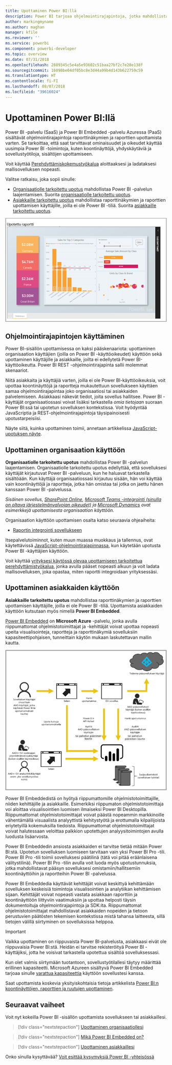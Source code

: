 ```yaml
---
title: Upottaminen Power BI:llä
description: Power BI tarjoaa ohjelmointirajapintoja, jotka mahdollistavat koontinäyttöjen ja raporttien upottamisen sovelluksiin.
author: markingmyname
ms.author: maghan
manager: kfile
ms.reviewer: ''
ms.service: powerbi
ms.component: powerbi-developer
ms.topic: overview
ms.date: 07/31/2018
ms.openlocfilehash: 2889345c5e4a5e93602c51baa27bf2c7e28e138f
ms.sourcegitcommit: 16098be04df05bc8e3d44a99b4d143b622759c59
ms.translationtype: HT
ms.contentlocale: fi-FI
ms.lasthandoff: 08/07/2018
ms.locfileid: "39616024"
---
```

# <a name="embedding-with-power-bi"></a>Upottaminen Power BI:llä

Power BI -palvelu (SaaS) ja Power BI Embedded -palvelu Azuressa (PaaS) sisältävät ohjelmointirajapintoja raporttinäkymien ja raporttien upottamista varten. Se tarkoittaa, että saat tarvittavat ominaisuudet ja oikeudet käyttää uusimpia Power BI -toimintoja, kuten koontinäyttöjä, yhdyskäytäviä ja sovellustyötiloja, sisältöjen upottamiseen.

Voit käyttää [Perehdyttämiskokemustyökalua](https://aka.ms/embedsetup) aloittaaksesi ja ladataksesi mallisovelluksen nopeasti.

Valitse ratkaisu, joka sopii sinulle:

* [Organisaatiolle tarkoitettu upotus](embedding.md#embedding-for-your-organization) mahdollistaa Power BI -palvelun laajentamisen. Suorita [organisaatiolle tarkoitettu upotus](https://aka.ms/embedsetup/UserOwnsData).
* [Asiakkaille tarkoitettu upotus](embedding.md#embedding-for-your-customers) mahdollistaa raporttinäkymien ja raporttien upottamisen käyttäjille, joilla ei ole Power BI -tiliä. Suorita [asiakkaille tarkoitettu upotus](https://aka.ms/embedsetup/AppOwnsData).

![PBIE-malli](media/what-can-you-do/what-can-you-do-02.png)

## <a name="using-apis"></a>Ohjelmointirajapintojen käyttäminen

Power BI-sisällön upottamisessa on kaksi pääskenaariota:  upottaminen organisaation käyttäjien (joilla on Power BI -käyttöoikeudet) käyttöön sekä upottaminen käyttäjille ja asiakkaille, joilta ei edellytetä Power BI-käyttöoikeutta. Power BI REST -ohjelmointirajapinta sallii molemmat skenaariot.

Niitä asiakkaita ja käyttäjiä varten, joilla ei ole Power BI-käyttöoikeuksia, voit upottaa koontinäyttöjä ja raportteja mukautettuun sovellukseen käyttäen samaa ohjelmointirajapintaa joko organisaatiosi tai asiakkaiden palvelemiseen. Asiakkaasi näkevät tiedot, joita sovellus hallitsee. Power BI -käyttäjät organisaatiossasi voivat lisäksi tarkastella *omia tietojaan* suoraan Power BI:ssä tai upotetun sovelluksen kontekstissa. Voit hyödyntää JavaScriptia ja REST-ohjelmointirajapintoja täysipainoisesti upotustarpeisiisi.

Näyte siitä, kuinka upottaminen toimii, annetaan artikkelissa [JavaScript-upotuksen näyte](https://microsoft.github.io/PowerBI-JavaScript/demo/).

## <a name="embedding-for-your-organization"></a>Upottaminen organisaation käyttöön

**Organisaatiolle tarkoitettu upotus** mahdollistaa Power BI -palvelun laajentamisen. Organisaatiolle tarkoitettu upotus edellyttää, että sovelluksesi käyttäjät kirjautuvat Power BI -palveluun, kun he haluavat tarkastella sisältöään. Kun käyttäjä organisaatiossasi kirjautuu sisään, hän voi käyttää vain koontinäyttöjä ja raportteja, jotka hän omistaa tai jotka on jaettu hänen kanssaan Power BI -palvelussa.

*Sisäinen sovellus, [SharePoint Online](https://powerbi.microsoft.com/blog/integrate-power-bi-reports-in-sharepoint-online/), [Microsoft Teams -integrointi (sinulla on oltava järjestelmänvalvojan oikeudet)](https://powerbi.microsoft.com/blog/power-bi-teams-up-with-microsoft-teams/) ja [Microsoft Dynamics](https://docs.microsoft.com/dynamics365/customer-engagement/basics/add-edit-power-bi-visualizations-dashboard) ovat esimerkkejä upottamisesta organisaation käyttöön.*

Organisaation käyttöön upottamisen osalta katso seuraavia ohjeaiheita:

* [Raportin integrointi sovellukseen](embed-sample-for-your-organization.md)

Itsepalvelutoiminnot, kuten muun muassa muokkaus ja tallennus, ovat käytettävissä [JavaScript-ohjelmointirajapinnassa](https://github.com/Microsoft/PowerBI-JavaScript), kun käytetään upotusta Power BI -käyttäjien käyttöön.

Voit käyttää [yrityksesi käytössä olevaa upottamiseen tarkoitettua perehdyttämistyökalua](https://aka.ms/embedsetup/UserOwnsData), jonka avulla pääset nopeasti alkuun ja voit ladata mallisovelluksen, joka opastaa, miten raportti integroidaan yrityksessäsi.

## <a name="embedding-for-your-customers"></a>Upottaminen asiakkaiden käyttöön

**Asiakkaille tarkoitettu upotus** mahdollistaa raporttinäkymien ja raporttien upottamisen käyttäjille, joilla ei ole Power BI -tiliä. Upottamista asiakkaiden käyttöön kutsutaan myös nimellä **Power BI Embedded**.

[Power BI Embedded](azure-pbie-what-is-power-bi-embedded.md) on **Microsoft Azure** -palvelu, jonka avulla riippumattomat ohjelmistotoimittajat ja -kehittäjät voivat upottaa nopeasti upeita visualisointeja, raportteja ja raporttinäkymiä sovelluksiin kapasiteettipohjaisen, tunneittain käytön mukaan laskutettavan mallin kautta.

![Asiakkaiden käyttöön upottamisen työnkulku](media/embedding/powerbi-embed-flow.png)

Power BI Embeddedistä on hyötyä riippumattomille ohjelmistotoimittajille, niiden kehittäjille ja asiakkaille. Esimerkiksi riippumaton ohjelmistotoimittaja voi aloittaa visualisointien luomisen ilmaiseksi Power BI Desktopilla. Riippumattomat ohjelmistotoimittajat voivat päästä nopeammin markkinoille vähentämällä visuaalista analyyttistä kehitystyötä ja erottumalla kilpailijoista eriytetyillä kokemuksilla tiedoista. Riippumattomat ohjelmistotoimittajat voivat halutessaan veloittaa palkkion upotettujen analyysitoimintojen avulla luodusta lisäarvosta.

Power BI Embeddedin ansiosta asiakkaiden ei tarvitse tietää mitään Power BI:stä. Upotetun sovelluksen luomiseen tarvitaan vain yksi Power BI Pro -tili. Power BI Pro -tili toimii sovelluksesi päätilinä (tätä voi pitää eräänlaisena välitystilinä). Power BI Pro -tilin avulla voit luoda myös upotustunnuksia, jotka mahdollistavat pääsyn sovelluksesi omistamiin/hallitsemiin koontinäyttöihin ja raportteihin Power BI -palvelussa.

Power BI Embeddedia käyttävät kehittäjät voivat keskittyä kehittämään sovelluksen keskeisiä toimintoja visualisointien ja analytiikan kehittämisen sijaan. Kehittäjät voivat nopeasti vastata asiakkaan raporttiin ja koontinäyttöön liittyviin vaatimuksiin ja upottaa helposti täysin dokumentoituja ohjelmointirajapintoja ja SDK:ita. Riippumattomat ohjelmistotoimittajat mahdollistavat asiakkaiden nopeiden ja tietoon perustuvien päätösten tekemisen kontekstissa mistä tahansa laitteesta, sillä tietojen välillä siirtyminen on sovelluksissa helppoa.

> [!IMPORTANT]
> Vaikka upottaminen on riippuvaista Power BI-palvelusta, asiakkaasi eivät ole riippuvaisia Power BI:stä. Heidän ei tarvitse rekisteröityä Power BI -käyttäjiksi, jotta he voisivat tarkastella upotettua sisältöä sovelluksessasi.

Kun olet valmis siirtymään tuotantoon, sovellustyötilallesi täytyy määrittää erillinen kapasiteetti. Microsoft Azureen sisältyvä Power BI Embedded tarjoaa sinulle [varattua kapasiteettia](azure-pbie-create-capacity.md) käyttöön sovellustesi kanssa.

Saat upottamista koskevia yksityiskohtaisia tietoja artikkelista [Power BI:n koontinäyttöjen, raporttien ja ruutujen upottaminen](embed-sample-for-customers.md).

## <a name="next-steps"></a>Seuraavat vaiheet

Voit nyt kokeilla Power BI -sisällön upottamista sovellukseen tai asiakkaillesi.

> [!div class="nextstepaction"]
> [Upottaminen organisaatiollesi](embed-sample-for-your-organization.md)

> [!div class="nextstepaction"]
> [Mikä Power BI Embedded on?](azure-pbie-what-is-power-bi-embedded.md)

> [!div class="nextstepaction"]
>[Upottaminen asiakkaillesi](embed-sample-for-customers.md)

Onko sinulla kysyttävää? [Voit esittää kysymyksiä Power BI -yhteisössä](http://community.powerbi.com/)